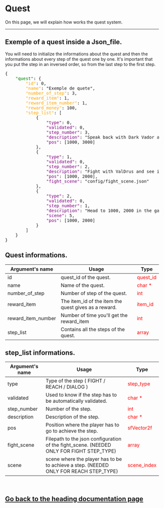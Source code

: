 <h1>Quest</h1>
<p>On this page, we will explain how works the quest system.</p>
<hr class="major">
<h2>Exemple of a quest inside a Json_file.</h2>
<p>You will need to initialize the informations about the quest and then the informations about every step of the quest one by one. It's important that you put the step in an inversed order, so from the last step to the first step.</p>
<pre>{
	<font color="green">"quest"</font>: {
		<font color="orange">"id"</font>: 0,
		<font color="orange">"name"</font>: "Exemple de quete",
		<font color="orange">"number_of_step"</font>: 3,
		<font color="orange">"reward_item"</font>: 1,
		<font color="orange">"reward_item_number"</font>: 1,
		<font color="orange">"reward_money"</font>: 100,
		<font color="orange">"step_list"</font>: [
			{
				<font color="purple">"type"</font>: 0,
				<font color="purple">"validated"</font>: 0,
				<font color="purple">"step_number"</font>: 3,
				<font color="purple">"description"</font>: "Speak back with Dark Vador and show him what you've found on ValDrus.",
				<font color="purple">"pos"</font>: [1000, 3000]
			},
			{
				<font color="purple">"type"</font>: 1,
				<font color="purple">"validated"</font>: 0,
				<font color="purple">"step_number"</font>: 2,
				<font color="purple">"description"</font>: "Fight with ValDrus and see if he has any paper on his body !",
				<font color="purple">"pos"</font>: [1000, 2000],
				<font color="purple">"fight_scene"</font>: "config/fight_scene.json"
			},
			{
				<font color="purple">"type"</font>: 2,
				<font color="purple">"validated"</font>: 0,
				<font color="purple">"step_number"</font>: 1,
				<font color="purple">"description"</font>: "Head to 1000, 2000 in the galaxie to reach ValDrus's place.",
				<font color="purple">"scene"</font>: 5,
				<font color="purple">"pos"</font>: [1000, 2000]
			}
		]
	}
}</pre>
<h2>Quest informations.</h2>
<table>
	<thead>
		<tr>
			<th>Argument's name</th>
			<th>Usage</th>
			<th>Type</th>
		</tr>
	</thead>
	<tbody>
		<tr>
			<td>id</td>
			<td>quest_id of the quest.</td>
			<td><font color="red">quest_id</font></td>
		</tr>
		<tr>
			<td>name</td>
			<td>Name of the quest.</td>
			<td><font color="red">char *</font></td>
		</tr>
		<tr>
			<td>number_of_step</td>
			<td>Number of step of the quest.</td>
			<td><font color="red">int</font></td>
		</tr>
		<tr>
			<td>reward_item</td>
			<td>The item_id of the item the quest gives as a reward.</td>
			<td><font color="red">item_id</font></td>
		</tr>
		<tr>
			<td>reward_item_number</td>
			<td>Number of time you'll get the reward_item</td>
			<td><font color="red">int</font></td>
		</tr>
		<tr>
			<td>step_list</td>
			<td>Contains all the steps of the quest.</td>
			<td><font color="red">array</font></td>
		</tr>
	</tbody>
</table>
<h2>step_list informations.</h2>
<table>
	<thead>
		<tr>
			<th>Argument's name</th>
			<th>Usage</th>
			<th>Type</th>
		</tr>
	</thead>
	<tbody>
		<tr>
			<td>type</td>
			<td>Type of the step ( FIGHT / REACH / DIALOG )</td>
			<td><font color="red">step_type</font></td>
		</tr>
		<tr>
			<td>validated</td>
			<td>Used to know if the step has to be automatically validated.</td>
			<td><font color="red">char *</font></td>
		</tr>
		<tr>
			<td>step_number</td>
			<td>Number of the step.</td>
			<td><font color="red">int</font></td>
		</tr>
		<tr>
			<td>description</td>
			<td>Description of the step.</td>
			<td><font color="red">char *</font></td>
		</tr>
		<tr>
			<td>pos</td>
			<td>Position where the player has to go to achieve the step.</td>
			<td><font color="red">sfVector2f</font></td>
		</tr>
		<tr>
			<td>fight_scene</td>
			<td>Filepath to the json configuration of the fight_scene. (NEEDED ONLY FOR FIGHT STEP_TYPE)</td>
			<td><font color="red">array</font></td>
		</tr>
		<tr>
			<td>scene</td>
			<td>scene where the player has to be to achieve a step. (NEEDED ONLY FOR REACH STEP_TYPE)</td>
			<td><font color="red">scene_index</font></td>
		</tr>
	</tbody>
</table>
<br><a href="../dev_doc.md"><h2>Go back to the heading documentation page</h2></a>
